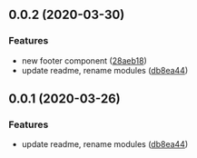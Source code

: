## 0.0.2 (2020-03-30)


### Features

* new footer component ([28aeb18](https://github.com/notiz-dev/design/commit/28aeb18fdbaef930d54a466969010a2fbe18066e))
* update readme, rename modules ([db8ea44](https://github.com/notiz-dev/design/commit/db8ea44d7854dfebfce551324c41db5e180d2457))



## 0.0.1 (2020-03-26)


### Features

* update readme, rename modules ([db8ea44](https://github.com/notiz-dev/design/commit/db8ea44d7854dfebfce551324c41db5e180d2457))



